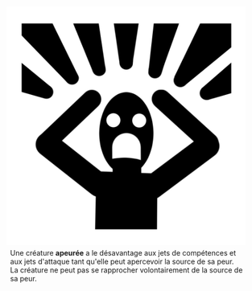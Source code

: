 <div class="warning" style='background-color:var(--bg); border-left: solid var(--titl) 4px; border-radius: 4px;'>
<p style='padding:0.7em; margin-left:0.7em; display: inline-block;'>
<img src="Illustrations/Conditions/Frightened.png" style="zoom:70%;  float:right; padding:0.7em"/>
Une créature <b>apeurée</b> a le désavantage aux jets de compétences et aux jets d'attaque tant qu'elle peut apercevoir la source de sa peur.<br>
La créature ne peut pas se rapprocher volontairement de la source de sa peur.<br>
</p>
</div>
